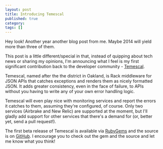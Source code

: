 ```yaml
---
layout: post
title: Introducing Temescal
published: true
category: 
tags: []
---
```

Hey look! Another year another blog post from me. Maybe 2014 will yield more than three of them.

This post is a little different/special in that, instead of quipping about tech news or sharing my opinions, I'm announcing what I feel is my first significant contribution back to the developer community - [Temescal](https://github.com/todd/temescal).

Temescal, named after the the district in Oakland, is Rack middleware for JSON APIs that catches exceptions and renders them as nicely formatted JSON. It adds greater consistency, even in the face of failure, to APIs without you having to write any of your own error handling logic.

Temescal will even play nice with monitoring services and report the errors it catches to them, assuming they're configured, of course. Only two services (Airbrake and New Relic) are supported at the moment, but I'll gladly add support for other services that there's a demand for (or, better yet, send a pull request!).

The first beta release of Temescal is available via [RubyGems](http://rubygems.org/gems/temescal) and the source is on [GitHub](https://github.com/todd/temescal). I encourage you to check out the gem and the source and let me know what you think!
